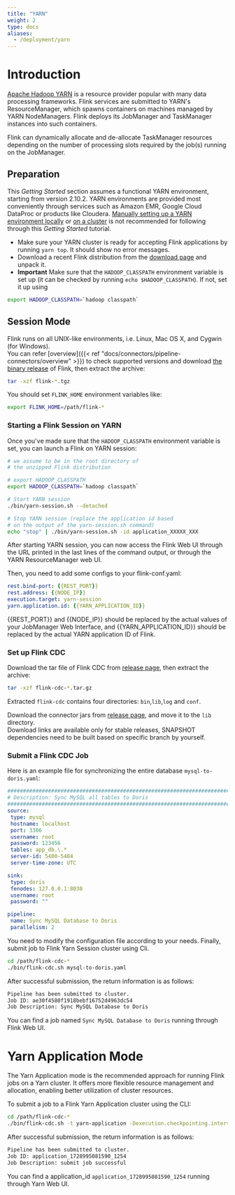 ```yaml
---
title: "YARN"
weight: 2
type: docs
aliases:
  - /deployment/yarn
---
```

<!--
Licensed to the Apache Software Foundation (ASF) under one
or more contributor license agreements.  See the NOTICE file
distributed with this work for additional information
regarding copyright ownership.  The ASF licenses this file
to you under the Apache License, Version 2.0 (the
"License"); you may not use this file except in compliance
with the License.  You may obtain a copy of the License at

  http://www.apache.org/licenses/LICENSE-2.0

Unless required by applicable law or agreed to in writing,
software distributed under the License is distributed on an
"AS IS" BASIS, WITHOUT WARRANTIES OR CONDITIONS OF ANY
KIND, either express or implied.  See the License for the
specific language governing permissions and limitations
under the License.
-->

# Introduction

[Apache Hadoop YARN](https://hadoop.apache.org/docs/current/hadoop-yarn/hadoop-yarn-site/YARN.html) is a resource provider popular with many data processing frameworks.
Flink services are submitted to YARN's ResourceManager, which spawns containers on machines managed by YARN NodeManagers. Flink deploys its JobManager and TaskManager instances into such containers.

Flink can dynamically allocate and de-allocate TaskManager resources depending on the number of processing slots required by the job(s) running on the JobManager.

## Preparation

This *Getting Started* section assumes a functional YARN environment, starting from version 2.10.2. YARN environments are provided most conveniently through services such as Amazon EMR, Google Cloud DataProc or products like Cloudera. [Manually setting up a YARN environment locally](https://hadoop.apache.org/docs/current/hadoop-project-dist/hadoop-common/SingleCluster.html) or [on a cluster](https://hadoop.apache.org/docs/current/hadoop-project-dist/hadoop-common/ClusterSetup.html) is not recommended for following through this *Getting Started* tutorial.

- Make sure your YARN cluster is ready for accepting Flink applications by running `yarn top`. It should show no error messages.
- Download a recent Flink distribution from the [download page](https://flink.apache.org/downloads/) and unpack it.
- **Important** Make sure that the `HADOOP_CLASSPATH` environment variable is set up (it can be checked by running `echo $HADOOP_CLASSPATH`). If not, set it up using

```bash
export HADOOP_CLASSPATH=`hadoop classpath`
```

## Session Mode

Flink runs on all UNIX-like environments, i.e. Linux, Mac OS X, and Cygwin (for Windows).  
You can refer [overview]({{< ref "docs/connectors/pipeline-connectors/overview" >}}) to check supported versions and download [the binary release](https://flink.apache.org/downloads/) of Flink,
then extract the archive:

```bash
tar -xzf flink-*.tgz
```

You should set `FLINK_HOME` environment variables like:

```bash
export FLINK_HOME=/path/flink-*
```

### Starting a Flink Session on YARN

Once you've made sure that the `HADOOP_CLASSPATH` environment variable is set, you can launch a Flink on YARN session:

```bash
# we assume to be in the root directory of 
# the unzipped Flink distribution

# export HADOOP_CLASSPATH
export HADOOP_CLASSPATH=`hadoop classpath`

# Start YARN session
./bin/yarn-session.sh --detached

# Stop YARN session (replace the application id based 
# on the output of the yarn-session.sh command)
echo "stop" | ./bin/yarn-session.sh -id application_XXXXX_XXX
```

After starting YARN session, you can now access the Flink Web UI through the URL printed in the last lines of the command output, or through the YARN ResourceManager web UI.

Then, you need to add some configs to your flink-conf.yaml:

```yaml
rest.bind-port: {{REST_PORT}}
rest.address: {{NODE_IP}}
execution.target: yarn-session
yarn.application.id: {{YARN_APPLICATION_ID}}
```

{{REST_PORT}} and {{NODE_IP}} should be replaced by the actual values of your JobManager Web Interface, and {{YARN_APPLICATION_ID}} should be replaced by the actual YARN application ID of Flink.

### Set up Flink CDC
Download the tar file of Flink CDC from [release page](https://github.com/apache/flink-cdc/releases), then extract the archive:

```bash
tar -xzf flink-cdc-*.tar.gz
```

Extracted `flink-cdc` contains four directories: `bin`,`lib`,`log` and `conf`.

Download the connector jars from [release page](https://github.com/apache/flink-cdc/releases), and move it to the `lib` directory.    
Download links are available only for stable releases, SNAPSHOT dependencies need to be built based on specific branch by yourself.

### Submit a Flink CDC Job
Here is an example file for synchronizing the entire database `mysql-to-doris.yaml`:

```yaml
################################################################################
# Description: Sync MySQL all tables to Doris
################################################################################
source:
 type: mysql
 hostname: localhost
 port: 3306
 username: root
 password: 123456
 tables: app_db.\.*
 server-id: 5400-5404
 server-time-zone: UTC

sink:
 type: doris
 fenodes: 127.0.0.1:8030
 username: root
 password: ""

pipeline:
 name: Sync MySQL Database to Doris
 parallelism: 2

```

You need to modify the configuration file according to your needs.
Finally, submit job to Flink Yarn Session cluster using Cli.

```bash
cd /path/flink-cdc-*
./bin/flink-cdc.sh mysql-to-doris.yaml
```

After successful submission, the return information is as follows:

```bash
Pipeline has been submitted to cluster.
Job ID: ae30f4580f1918bebf16752d4963dc54
Job Description: Sync MySQL Database to Doris
```

You can find a job named `Sync MySQL Database to Doris` running through Flink Web UI.

# Yarn Application Mode
The Yarn Application mode is the recommended approach for running Flink jobs on a Yarn cluster. It offers more flexible resource management and allocation, enabling better utilization of cluster resources.

To submit a job to a Flink Yarn Application cluster using the CLI:
```bash
cd /path/flink-cdc-*
./bin/flink-cdc.sh -t yarn-application -Dexecution.checkpointing.interval=2s mysql-to-doris.yaml
````
After successful submission, the return information is as follows:
```bash
Pipeline has been submitted to cluster.
Job ID: application_1728995081590_1254
Job Description: submit job successful
```
You can find a application_id `application_1728995081590_1254` running through Yarn Web UI.

